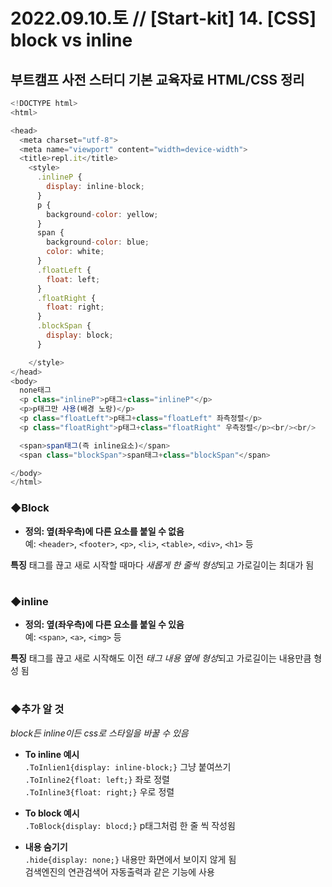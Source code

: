 
2022.09.10.토 // [Start-kit] 14. [CSS] block vs inline
========

## 부트캠프 사전 스터디 기본 교육자료 HTML/CSS 정리   


```js
<!DOCTYPE html>
<html>

<head>
  <meta charset="utf-8">
  <meta name="viewport" content="width=device-width">
  <title>repl.it</title>
    <style>
      .inlineP {
        display: inline-block;
      }
      p {
        background-color: yellow;
      }  
      span {
        background-color: blue;
        color: white;
      }
      .floatLeft {
        float: left;
      }
      .floatRight {
        float: right;
      }
      .blockSpan {
        display: block;
      }

    </style>
</head>
<body>
  none태그
  <p class="inlineP">p태그+class="inlineP"</p>
  <p>p태그만 사용(배경 노랑)</p>
  <p class="floatLeft">p태그+class="floatLeft" 좌측정렬</p>
  <p class="floatRight">p태그+class="floatRight" 우측정렬</p><br/><br/>

  <span>span태그(즉 inline요소)</span>
  <span class="blockSpan">span태그+class="blockSpan"</span>

</body>
</html>

```

### ◆Block   
* **정의: 옆(좌우측)에 다른 요소를 붙일 수 없음**   
예: `<header>`, `<footer>`, `<p>`, `<li>`, `<table>`, `<div>`, `<h1>` 등

**특징** 태그를 끊고 새로 시작할 때마다 *새롭게 한 줄씩 형성*되고 가로길이는 최대가 됨   


#
### ◆inline
* **정의: 옆(좌우측)에 다른 요소를 붙일 수 있음**   
예: `<span>`, `<a>`, `<img>` 등   

**특징** 태그를 끊고 새로 시작해도 이전 *태그 내용 옆에 형성*되고 가로길이는 내용만큼 형성 됨   

#
### ◆추가 알 것   
*block든 inline이든 css로 스타일을 바꿀 수 있음*   
* **To inline 예시**   
`.ToInlien1{display: inline-block;}` 그냥 붙여쓰기   
`.ToInline2{float: left;}` 좌로 정렬   
`.ToInline3{float: right;}` 우로 정렬   

* **To block 예시**     
`.ToBlock{display: blocd;}` p태그처럼 한 줄 씩 작성욈    

* **내용 숨기기**   
`.hide{display: none;}` 내용만 화면에서 보이지 않게 됨      
검색엔진의 연관검색어 자동출력과 같은 기능에 사용

